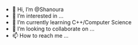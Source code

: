 - 👋 Hi, I’m @Shanoura
- 👀 I’m interested in ...
- 🌱 I’m currently learning C++/Computer Science
- 💞️ I’m looking to collaborate on ...
- 📫 How to reach me ...

<!---
Shanoura/Shanoura is a ✨ special ✨ repository because its `README.md` (this file) appears on your GitHub profile.
You can click the Preview link to take a look at your changes.
--->
